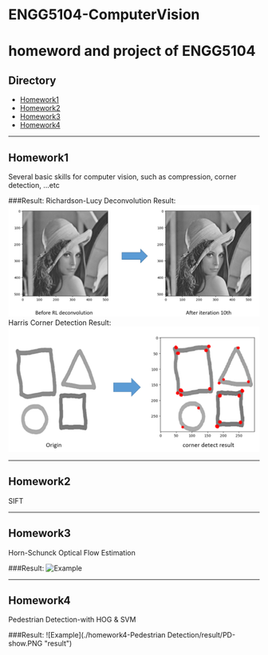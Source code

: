 # ENGG5104-ComputerVision
homeword and project of ENGG5104
===============================================

## Directory
* [Homework1](#homework1)
* [Homework2](#homework2)
* [Homework3](#homework4)
* [Homework4](#homework4)


****
## **Homework1**
Several basic skills for computer vision, such as compression, corner detection, ...etc

###Result:
Richardson-Lucy Deconvolution Result:
![Example](./homework1/result/RL-show.PNG "result")
Harris Corner Detection Result:
![Example](./homework1/result/Harris-show.PNG "result")

****
## **Homework2**
SIFT

****
## **Homework3**
Horn-Schunck Optical Flow Estimation

###Result:
![Example](./homework3_HS/result/result-1.png "result")

****
## **Homework4**
Pedestrian Detection-with HOG & SVM

###Result:
![Example](./homework4-Pedestrian Detection/result/PD-show.PNG "result")